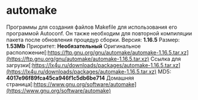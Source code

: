 # automake
Программы для создания файлов Makefile для использования его программой Autoconf. Он также необходим для повторной компиляции пакета после обновления процедур сборки.
Версия: **1.16.5**
Размер: **1.53Mb**
Приоритет: **Необязательный**
Оригинальное расположение[:https://ftp.gnu.org/gnu/automake/automake-1.16.5.tar.xz](https://ftp.gnu.org/gnu/automake/automake-1.16.5.tar.xz)
Ссылка для загрузки[:https://lx4u.ru/downloads/packages/automake-1.16.5.tar.xz](https://lx4u.ru/downloads/packages/automake-1.16.5.tar.xz)
MD5: **4017e96f89fca45ca946f1c5db6be714**
Домашняя страница[:https://www.gnu.org/software/automake](https://www.gnu.org/software/automake)